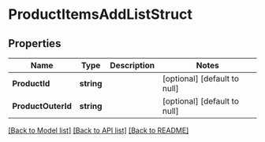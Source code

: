 # ProductItemsAddListStruct

## Properties
Name | Type | Description | Notes
------------ | ------------- | ------------- | -------------
**ProductId** | **string** |  | [optional] [default to null]
**ProductOuterId** | **string** |  | [optional] [default to null]

[[Back to Model list]](../README.md#documentation-for-models) [[Back to API list]](../README.md#documentation-for-api-endpoints) [[Back to README]](../README.md)


